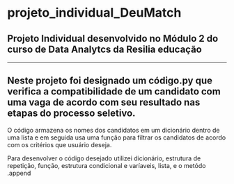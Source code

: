 # projeto_individual_DeuMatch
## Projeto Individual desenvolvido no Módulo 2 do curso de Data Analytcs da Resilia educação 
---
Neste projeto foi designado um código.py que verifica a compatibilidade 
de um candidato com uma vaga de acordo com seu resultado nas etapas do 
processo seletivo.
---
O código armazena os nomes dos candidatos em um dicionário dentro de uma lista 
e em seguida usa uma função para filtrar os candidatos de acordo com os critérios 
que usuário deseja.

Para desenvolver o código desejado utilizei dicionário, estrutura de repetição,
função, estrutura condicional e varíaveis, lista, e o metódo .append
